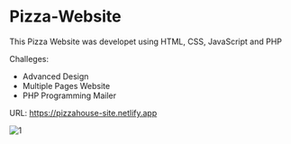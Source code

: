 # Pizza-Website

This Pizza Website was developet using HTML, CSS, JavaScript and PHP

Challeges:
- Advanced Design
- Multiple Pages Website
- PHP Programming Mailer


URL: https://pizzahouse-site.netlify.app


![1](https://user-images.githubusercontent.com/45972576/202562856-9f7cbdeb-134b-496a-9f7b-c53a9271924f.png)

